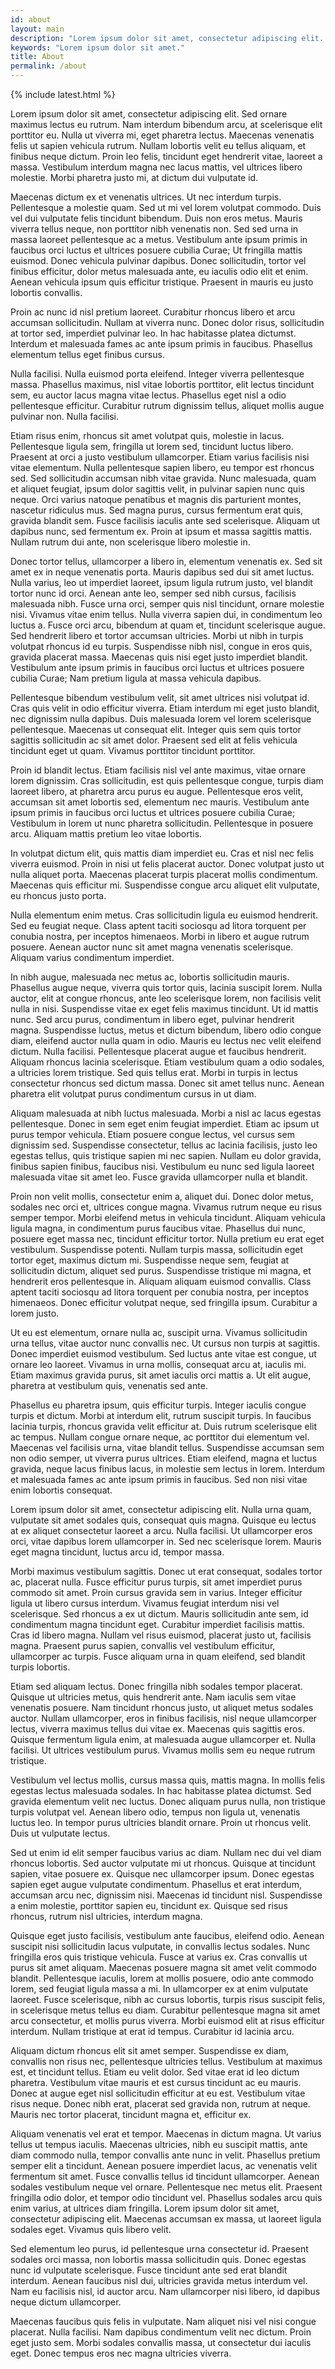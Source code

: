 ```yaml
---
id: about
layout: main
description: "Lorem ipsum dolor sit amet, consectetur adipiscing elit. Mauris a tempor diam, vel accumsan orci. Donec vitae finibus massa. Pellentesque."
keywords: "Lorem ipsum dolor sit amet."
title: About
permalink: /about
---
```


{% include latest.html %}

Lorem ipsum dolor sit amet, consectetur adipiscing elit. Sed ornare maximus lectus eu rutrum. Nam interdum bibendum arcu, at scelerisque elit porttitor eu. Nulla ut viverra mi, eget pharetra lectus. Maecenas venenatis felis ut sapien vehicula rutrum. Nullam lobortis velit eu tellus aliquam, et finibus neque dictum. Proin leo felis, tincidunt eget hendrerit vitae, laoreet a massa. Vestibulum interdum magna nec lacus mattis, vel ultrices libero molestie. Morbi pharetra justo mi, at dictum dui vulputate id.

Maecenas dictum ex et venenatis ultrices. Ut nec interdum turpis. Pellentesque a molestie quam. Sed ut mi vel lorem volutpat commodo. Duis vel dui vulputate felis tincidunt bibendum. Duis non eros metus. Mauris viverra tellus neque, non porttitor nibh venenatis non. Sed sed urna in massa laoreet pellentesque ac a metus. Vestibulum ante ipsum primis in faucibus orci luctus et ultrices posuere cubilia Curae; Ut fringilla mattis euismod. Donec vehicula pulvinar dapibus. Donec sollicitudin, tortor vel finibus efficitur, dolor metus malesuada ante, eu iaculis odio elit et enim. Aenean vehicula ipsum quis efficitur tristique. Praesent in mauris eu justo lobortis convallis.

Proin ac nunc id nisl pretium laoreet. Curabitur rhoncus libero et arcu accumsan sollicitudin. Nullam at viverra nunc. Donec dolor risus, sollicitudin at tortor sed, imperdiet pulvinar leo. In hac habitasse platea dictumst. Interdum et malesuada fames ac ante ipsum primis in faucibus. Phasellus elementum tellus eget finibus cursus.

Nulla facilisi. Nulla euismod porta eleifend. Integer viverra pellentesque massa. Phasellus maximus, nisl vitae lobortis porttitor, elit lectus tincidunt sem, eu auctor lacus magna vitae lectus. Phasellus eget nisl a odio pellentesque efficitur. Curabitur rutrum dignissim tellus, aliquet mollis augue pulvinar non. Nulla facilisi.

Etiam risus enim, rhoncus sit amet volutpat quis, molestie in lacus. Pellentesque ligula sem, fringilla ut lorem sed, tincidunt luctus libero. Praesent at orci a justo vestibulum ullamcorper. Etiam varius facilisis nisi vitae elementum. Nulla pellentesque sapien libero, eu tempor est rhoncus sed. Sed sollicitudin accumsan nibh vitae gravida. Nunc malesuada, quam et aliquet feugiat, ipsum dolor sagittis velit, in pulvinar sapien nunc quis neque. Orci varius natoque penatibus et magnis dis parturient montes, nascetur ridiculus mus. Sed magna purus, cursus fermentum erat quis, gravida blandit sem. Fusce facilisis iaculis ante sed scelerisque. Aliquam ut dapibus nunc, sed fermentum ex. Proin at ipsum et massa sagittis mattis. Nullam rutrum dui ante, non scelerisque libero molestie in.

Donec tortor tellus, ullamcorper a libero in, elementum venenatis ex. Sed sit amet ex in neque venenatis porta. Mauris dapibus sed dui sit amet luctus. Nulla varius, leo ut imperdiet laoreet, ipsum ligula rutrum justo, vel blandit tortor nunc id orci. Aenean ante leo, semper sed nibh cursus, facilisis malesuada nibh. Fusce urna orci, semper quis nisl tincidunt, ornare molestie nisi. Vivamus vitae enim tellus. Nulla viverra sapien dui, in condimentum leo luctus a. Fusce orci arcu, bibendum at quam et, tincidunt scelerisque augue. Sed hendrerit libero et tortor accumsan ultricies. Morbi ut nibh in turpis volutpat rhoncus id eu turpis. Suspendisse nibh nisl, congue in eros quis, gravida placerat massa. Maecenas quis nisi eget justo imperdiet blandit. Vestibulum ante ipsum primis in faucibus orci luctus et ultrices posuere cubilia Curae; Nam pretium ligula at massa vehicula dapibus.

Pellentesque bibendum vestibulum velit, sit amet ultrices nisi volutpat id. Cras quis velit in odio efficitur viverra. Etiam interdum mi eget justo blandit, nec dignissim nulla dapibus. Duis malesuada lorem vel lorem scelerisque pellentesque. Maecenas ut consequat elit. Integer quis sem quis tortor sagittis sollicitudin ac sit amet dolor. Praesent sed elit at felis vehicula tincidunt eget ut quam. Vivamus porttitor tincidunt porttitor.

Proin id blandit lectus. Etiam facilisis nisl vel ante maximus, vitae ornare lorem dignissim. Cras sollicitudin, est quis pellentesque congue, turpis diam laoreet libero, at pharetra arcu purus eu augue. Pellentesque eros velit, accumsan sit amet lobortis sed, elementum nec mauris. Vestibulum ante ipsum primis in faucibus orci luctus et ultrices posuere cubilia Curae; Vestibulum in lorem ut nunc pharetra sollicitudin. Pellentesque in posuere arcu. Aliquam mattis pretium leo vitae lobortis.

In volutpat dictum elit, quis mattis diam imperdiet eu. Cras et nisl nec felis viverra euismod. Proin in nisi ut felis placerat auctor. Donec volutpat justo ut nulla aliquet porta. Maecenas placerat turpis placerat mollis condimentum. Maecenas quis efficitur mi. Suspendisse congue arcu aliquet elit vulputate, eu rhoncus justo porta.

Nulla elementum enim metus. Cras sollicitudin ligula eu euismod hendrerit. Sed eu feugiat neque. Class aptent taciti sociosqu ad litora torquent per conubia nostra, per inceptos himenaeos. Morbi in libero et augue rutrum posuere. Aenean auctor nunc sit amet magna venenatis scelerisque. Aliquam varius condimentum imperdiet.

In nibh augue, malesuada nec metus ac, lobortis sollicitudin mauris. Phasellus augue neque, viverra quis tortor quis, lacinia suscipit lorem. Nulla auctor, elit at congue rhoncus, ante leo scelerisque lorem, non facilisis velit nulla in nisi. Suspendisse vitae ex eget felis maximus tincidunt. Ut id mattis nunc. Sed arcu purus, condimentum in libero eget, pulvinar hendrerit magna. Suspendisse luctus, metus et dictum bibendum, libero odio congue diam, eleifend auctor nulla quam in odio. Mauris eu lectus nec velit eleifend dictum. Nulla facilisi. Pellentesque placerat augue et faucibus hendrerit. Aliquam rhoncus lacinia scelerisque. Etiam vestibulum quam a odio sodales, a ultricies lorem tristique. Sed quis tellus erat. Morbi in turpis in lectus consectetur rhoncus sed dictum massa. Donec sit amet tellus nunc. Aenean pharetra elit volutpat purus condimentum cursus in ut diam.

Aliquam malesuada at nibh luctus malesuada. Morbi a nisl ac lacus egestas pellentesque. Donec in sem eget enim feugiat imperdiet. Etiam ac ipsum ut purus tempor vehicula. Etiam posuere congue lectus, vel cursus sem dignissim sed. Suspendisse consectetur, tellus ac lacinia facilisis, justo leo egestas tellus, quis tristique sapien mi nec sapien. Nullam eu dolor gravida, finibus sapien finibus, faucibus nisi. Vestibulum eu nunc sed ligula laoreet malesuada vitae sit amet leo. Fusce gravida ullamcorper nulla et blandit.

Proin non velit mollis, consectetur enim a, aliquet dui. Donec dolor metus, sodales nec orci et, ultrices congue magna. Vivamus rutrum neque eu risus semper tempor. Morbi eleifend metus in vehicula tincidunt. Aliquam vehicula ligula magna, in condimentum purus faucibus vitae. Phasellus dui nunc, posuere eget massa nec, tincidunt efficitur tortor. Nulla pretium eu erat eget vestibulum. Suspendisse potenti. Nullam turpis massa, sollicitudin eget tortor eget, maximus dictum mi. Suspendisse neque sem, feugiat at sollicitudin dictum, aliquet sed purus. Suspendisse tristique mi magna, et hendrerit eros pellentesque in. Aliquam aliquam euismod convallis. Class aptent taciti sociosqu ad litora torquent per conubia nostra, per inceptos himenaeos. Donec efficitur volutpat neque, sed fringilla ipsum. Curabitur a lorem justo.

Ut eu est elementum, ornare nulla ac, suscipit urna. Vivamus sollicitudin urna tellus, vitae auctor nunc convallis nec. Ut cursus non turpis at sagittis. Donec imperdiet euismod vestibulum. Sed luctus ante vitae est congue, ut ornare leo laoreet. Vivamus in urna mollis, consequat arcu at, iaculis mi. Etiam maximus gravida purus, sit amet iaculis orci mattis a. Ut elit augue, pharetra at vestibulum quis, venenatis sed ante.

Phasellus eu pharetra ipsum, quis efficitur turpis. Integer iaculis congue turpis et dictum. Morbi at interdum elit, rutrum suscipit turpis. In faucibus lacinia turpis, rhoncus gravida velit efficitur at. Duis rutrum scelerisque elit ac tempus. Nullam congue ornare neque, ac porttitor dui elementum vel. Maecenas vel facilisis urna, vitae blandit tellus. Suspendisse accumsan sem non odio semper, ut viverra purus ultrices. Etiam eleifend, magna et luctus gravida, neque lacus finibus lacus, in molestie sem lectus in lorem. Interdum et malesuada fames ac ante ipsum primis in faucibus. Sed non nisi vitae enim lobortis consequat.

Lorem ipsum dolor sit amet, consectetur adipiscing elit. Nulla urna quam, vulputate sit amet sodales quis, consequat quis magna. Quisque eu lectus at ex aliquet consectetur laoreet a arcu. Nulla facilisi. Ut ullamcorper eros orci, vitae dapibus lorem ullamcorper in. Sed nec scelerisque lorem. Mauris eget magna tincidunt, luctus arcu id, tempor massa.

Morbi maximus vestibulum sagittis. Donec ut erat consequat, sodales tortor ac, placerat nulla. Fusce efficitur purus turpis, sit amet imperdiet purus commodo sit amet. Proin cursus gravida sem in varius. Integer efficitur ligula ut libero cursus interdum. Vivamus feugiat interdum nisi vel scelerisque. Sed rhoncus a ex ut dictum. Mauris sollicitudin ante sem, id condimentum magna tincidunt eget. Curabitur imperdiet facilisis mattis. Cras id libero magna. Nullam vel risus euismod, placerat justo ut, facilisis magna. Praesent purus sapien, convallis vel vestibulum efficitur, ullamcorper ac turpis. Fusce aliquam urna in quam eleifend, sed blandit turpis lobortis.

Etiam sed aliquam lectus. Donec fringilla nibh sodales tempor placerat. Quisque ut ultricies metus, quis hendrerit ante. Nam iaculis sem vitae venenatis posuere. Nam tincidunt rhoncus justo, ut aliquet metus sodales auctor. Nullam ullamcorper, eros in finibus facilisis, nisl neque ullamcorper lectus, viverra maximus tellus dui vitae ex. Maecenas quis sagittis eros. Quisque fermentum ligula enim, at malesuada augue ullamcorper et. Nulla facilisi. Ut ultrices vestibulum purus. Vivamus mollis sem eu neque rutrum tristique.

Vestibulum vel lectus mollis, cursus massa quis, mattis magna. In mollis felis egestas lectus malesuada sodales. In hac habitasse platea dictumst. Sed gravida elementum velit nec luctus. Donec aliquam purus nulla, non tristique turpis volutpat vel. Aenean libero odio, tempus non ligula ut, venenatis luctus leo. In tempor purus ultricies blandit ornare. Proin ut rhoncus velit. Duis ut vulputate lectus.

Sed ut enim id elit semper faucibus varius ac diam. Nullam nec dui vel diam rhoncus lobortis. Sed auctor vulputate mi ut rhoncus. Quisque at tincidunt sapien, vitae posuere ex. Quisque nec ullamcorper ipsum. Donec egestas sapien eget augue vulputate condimentum. Phasellus et erat interdum, accumsan arcu nec, dignissim nisi. Maecenas id tincidunt nisl. Suspendisse a enim molestie, porttitor sapien eu, tincidunt ex. Quisque sed risus rhoncus, rutrum nisl ultricies, interdum magna.

Quisque eget justo facilisis, vestibulum ante faucibus, eleifend odio. Aenean suscipit nisi sollicitudin lacus vulputate, in convallis lectus sodales. Nunc fringilla eros quis tristique vehicula. Fusce at varius ex. Cras convallis ut purus sit amet aliquam. Maecenas posuere magna sit amet velit commodo blandit. Pellentesque iaculis, lorem at mollis posuere, odio ante commodo lorem, sed feugiat ligula massa a mi. In ullamcorper ex at enim vulputate laoreet. Fusce scelerisque, nibh ac cursus lobortis, turpis risus suscipit felis, in scelerisque metus tellus eu diam. Curabitur pellentesque magna sit amet arcu consectetur, et mollis purus viverra. Morbi euismod elit at risus efficitur interdum. Nullam tristique at erat id tempus. Curabitur id lacinia arcu.

Aliquam dictum rhoncus elit sit amet semper. Suspendisse ex diam, convallis non risus nec, pellentesque ultricies tellus. Vestibulum at maximus est, et tincidunt tellus. Etiam eu velit dolor. Sed vitae erat id leo dictum pharetra. Vestibulum vitae mauris et est cursus tincidunt ac eu mauris. Donec at augue eget nisl sollicitudin efficitur at eu est. Vestibulum vitae risus neque. Donec nibh erat, placerat sed gravida non, rutrum at neque. Mauris nec tortor placerat, tincidunt magna et, efficitur ex.

Aliquam venenatis vel erat et tempor. Maecenas in dictum magna. Ut varius tellus ut tempus iaculis. Maecenas ultricies, nibh eu suscipit mattis, ante diam commodo nulla, tempor convallis ante nunc in velit. Phasellus pretium semper elit a tincidunt. Aenean posuere imperdiet lacus, ac venenatis velit fermentum sit amet. Fusce convallis tellus id tincidunt ullamcorper. Aenean sodales vestibulum neque vel ornare. Pellentesque nec metus elit. Praesent fringilla odio dolor, et tempor odio tincidunt vel. Phasellus sodales arcu quis enim varius, at ultrices diam fringilla. Lorem ipsum dolor sit amet, consectetur adipiscing elit. Maecenas accumsan ex massa, ut laoreet ligula sodales eget. Vivamus quis libero velit.

Sed elementum leo purus, id pellentesque urna consectetur id. Praesent sodales orci massa, non lobortis massa sollicitudin quis. Donec egestas nunc id vulputate scelerisque. Fusce tincidunt ante sed erat blandit interdum. Aenean faucibus nisl dui, ultricies gravida metus interdum vel. Nam eu facilisis nisl, id auctor arcu. Nam ullamcorper nisi libero, id dapibus neque dictum ullamcorper.

Maecenas faucibus quis felis in vulputate. Nam aliquet nisi vel nisi congue placerat. Nulla facilisi. Nam dapibus condimentum velit nec dictum. Proin eget justo sem. Morbi sodales convallis massa, ut consectetur dui iaculis eget. Donec tempus eros nec magna ultricies viverra.

